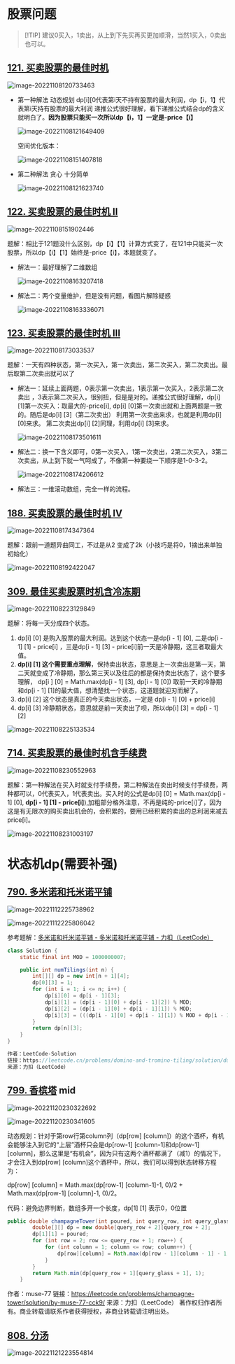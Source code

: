 #  股票问题

>  [!TIP] 建议0买入，1卖出，从上到下先买再买更加顺滑，当然1买入，0卖出也可以。

##  [121. 买卖股票的最佳时机](https://leetcode.cn/problems/best-time-to-buy-and-sell-stock/)

![image-20221108120733463](https://cdn.jsdelivr.net/gh/Miyuki7/image-host/blog-imgimage-20221108120733463.png)

* 第一种解法 动态规划  dp[i][0代表第i天不持有股票的最大利润，dp【i，1】代表第i天持有股票的最大利润  递推公式很好理解，看下递推公式结合dp的含义就明白了。**因为股票只能买一次所以dp【i，1】一定是-price【i】**

  ![image-20221108121649409](https://cdn.jsdelivr.net/gh/Miyuki7/image-host/blog-imgimage-20221108121649409.png)

  空间优化版本：

  ![image-20221108151407818](https://cdn.jsdelivr.net/gh/Miyuki7/image-host/blog-imgimage-20221108151407818.png)

* 第二种解法 贪心 十分简单

  ![image-20221108121623740](https://cdn.jsdelivr.net/gh/Miyuki7/image-host/blog-imgimage-20221108121623740.png)



##  [122. 买卖股票的最佳时机 II](https://leetcode.cn/problems/best-time-to-buy-and-sell-stock-ii/)

![image-20221108151902446](https://cdn.jsdelivr.net/gh/Miyuki7/image-host/blog-imgimage-20221108151902446.png)

题解：相比于121题没什么区别，dp【i】【1】计算方式变了，在121中只能买一次股票，所以dp【i】【1】始终是-price【i】，本题就变了。

* 解法一：最好理解了二维数组

  ![image-20221108163207418](https://cdn.jsdelivr.net/gh/Miyuki7/image-host/blog-imgimage-20221108163207418.png)

* 解法二：两个变量维护，但是没有问题，看图片解除疑惑

  ![image-20221108163336071](https://cdn.jsdelivr.net/gh/Miyuki7/image-host/blog-imgimage-20221108163336071.png)



##  [123. 买卖股票的最佳时机 III](https://leetcode.cn/problems/best-time-to-buy-and-sell-stock-iii/)

![image-20221108173033537](https://cdn.jsdelivr.net/gh/Miyuki7/image-host/blog-imgimage-20221108173033537.png)

题解：一天有四种状态，第一次买入，第一次卖出，第二次买入，第二次卖出。最后取第二次卖出就可以了

* 解法一：延续上面两题，0表示第一次卖出，1表示第一次买入，2表示第二次卖出 ，3表示第二次买入，很别扭，但是是对的。递推公式很好理解，dp[i] [1]第一次买入：取最大的-price[i],  dp[i] [0]第一次卖出就和上面两题是一致的。随后是dp[i] [3]（第二次卖出） 利用第一次卖出来求，也就是利用dp[i] [0]来求。 第二次卖出dp[i] [2]同理，利用dp[i] [3]来求。

  ![image-20221108173501611](https://cdn.jsdelivr.net/gh/Miyuki7/image-host/blog-imgimage-20221108173501611.png)

* 解法二：换一下含义即可，0第一次买入，1第一次卖出，2第二次买入，3第二次卖出，从上到下就一气呵成了，不像第一种要绕一下顺序是1-0-3-2。

  ![image-20221108174206612](https://cdn.jsdelivr.net/gh/Miyuki7/image-host/blog-imgimage-20221108174206612.png)

* 解法三：一维滚动数组，完全一样的流程。



##  [188. 买卖股票的最佳时机 IV](https://leetcode.cn/problems/best-time-to-buy-and-sell-stock-iv/)

![image-20221108174347364](https://cdn.jsdelivr.net/gh/Miyuki7/image-host/blog-imgimage-20221108174347364.png)

题解：跟前一道题异曲同工，不过是从2 变成了2k（小技巧是将0，1摘出来单独初始化）

![image-20221108192422047](https://cdn.jsdelivr.net/gh/Miyuki7/image-host/blog-imgimage-20221108192422047.png)

## [309. 最佳买卖股票时机含冷冻期](https://leetcode.cn/problems/best-time-to-buy-and-sell-stock-with-cooldown/)

![image-20221108223129849](https://cdn.jsdelivr.net/gh/Miyuki7/image-host/blog-imgimage-20221108223129849.png)

题解：将每一天分成四个状态。

1. dp[i] [0] 是购入股票的最大利润。达到这个状态一是dp[i - 1] [0], 二是dp[i - 1] [1] - price[i]  ，三是dp[i - 1] [3] - price[i]前一天是冷静期，这三者取最大值。
2. **dp[i] [1] 这个需要重点理解**，保持卖出状态，意思是上一次卖出是第一天，第二天就变成了冷静期，那么第三天以及往后的都是保持卖出状态了，这个要多理解， dp[i ] [0]  = Math.max(dp[i - 1] [3], dp[i - 1] [0]) 取前一天的冷静期和dp[i - 1] [1]的最大值，想清楚找一个状态，这道题就迎刃而解了。
3. dp[i] [2] 这个状态是真正的今天卖出状态，一定是 dp[i - 1] [0] + price[i]
4. dp[i] [3] 冷静期状态，意思就是前一天卖出了呗，所以dp[i] [3] = dp[i - 1] [2]

![image-20221108225133534](https://cdn.jsdelivr.net/gh/Miyuki7/image-host/blog-imgimage-20221108225133534.png)



##  [714. 买卖股票的最佳时机含手续费](https://leetcode.cn/problems/best-time-to-buy-and-sell-stock-with-transaction-fee/)

![image-20221108230552963](https://cdn.jsdelivr.net/gh/Miyuki7/image-host/blog-imgimage-20221108230552963.png)

题解：第一种解法在买入时就支付手续费，第二种解法在卖出时候支付手续费，两种都可以，0代表买入，1代表卖出。买入时的公式是dp[i] [0] = Math.max(dp[i - 1] [0], **dp[i - 1] [1] - price[i]**),加粗部分格外注意，不再是纯的-price[i]了，因为这是有无限次的购买卖出机会的，会积累的，要用已经积累的卖出的总利润来减去price[i]。

![image-20221108231003197](https://cdn.jsdelivr.net/gh/Miyuki7/image-host/blog-imgimage-20221108231003197.png)



# 状态机dp(需要补强)

## [790. 多米诺和托米诺平铺](https://leetcode.cn/problems/domino-and-tromino-tiling/)

![image-20221112225738962](https://cdn.jsdelivr.net/gh/Miyuki7/image-host/blog-imgimage-20221112225738962.png)

![image-20221112225806042](https://cdn.jsdelivr.net/gh/Miyuki7/image-host/blog-imgimage-20221112225806042.png)

参考题解：[多米诺和托米诺平铺 - 多米诺和托米诺平铺 - 力扣（LeetCode）](https://leetcode.cn/problems/domino-and-tromino-tiling/solution/duo-mi-nuo-he-tuo-mi-nuo-ping-pu-by-leet-7n0j/)

``` java
class Solution {
    static final int MOD = 1000000007;

    public int numTilings(int n) {
        int[][] dp = new int[n + 1][4];
        dp[0][3] = 1;
        for (int i = 1; i <= n; i++) {
            dp[i][0] = dp[i - 1][3];
            dp[i][1] = (dp[i - 1][0] + dp[i - 1][2]) % MOD;
            dp[i][2] = (dp[i - 1][0] + dp[i - 1][1]) % MOD;
            dp[i][3] = (((dp[i - 1][0] + dp[i - 1][1]) % MOD + dp[i - 1][2]) % MOD + dp[i - 1][3]) % MOD;
        }
        return dp[n][3];
    }
}

作者：LeetCode-Solution
链接：https://leetcode.cn/problems/domino-and-tromino-tiling/solution/duo-mi-nuo-he-tuo-mi-nuo-ping-pu-by-leet-7n0j/
来源：力扣（LeetCode）
```

## [799. 香槟塔](https://leetcode.cn/problems/champagne-tower/) mid

![image-20221120230322692](https://cdn.jsdelivr.net/gh/Miyuki7/image-host/blog-imgimage-20221120230322692.png)

![image-20221120230341605](https://cdn.jsdelivr.net/gh/Miyuki7/image-host/blog-imgimage-20221120230341605.png)

动态规划：针对于第row行第column列（dp[row] [column]）的这个酒杯，有机会能够注入到它的“上层”酒杯只会是dp[row-1] [column-1]和dp[row-1] [column]，那么这里是“有机会”，因为只有这两个酒杯都满了（减1）的情况下，才会注入到dp[row] [column]这个酒杯中，所以，我们可以得到状态转移方程为：

dp[row] [column] = Math.max(dp[row-1] [column-1]-1, 0)/2 + Math.max(dp[row-1] [column]-1, 0)/2。

代码：避免边界判断，数组多开一个长度，dp[1] [1] 表示0，0位置

``` java
public double champagneTower(int poured, int query_row, int query_glass) {
        double[][] dp = new double[query_row + 2][query_row + 2];
        dp[1][1] = poured;
        for (int row = 2; row <= query_row + 1; row++) {
            for (int column = 1; column <= row; column++) {
                dp[row][column] = Math.max(dp[row - 1][column - 1] - 1, 0) / 2 + Math.max(dp[row - 1][column] - 1, 0) / 2;
            }
        }
        return Math.min(dp[query_row + 1][query_glass + 1], 1);
    }
```



作者：muse-77
链接：https://leetcode.cn/problems/champagne-tower/solution/by-muse-77-cck9/
来源：力扣（LeetCode）
著作权归作者所有。商业转载请联系作者获得授权，非商业转载请注明出处。

## [808. 分汤](https://leetcode.cn/problems/soup-servings/)

![image-20221121223554814](https://cdn.jsdelivr.net/gh/Miyuki7/image-host/blog-imgimage-20221121223554814.png)